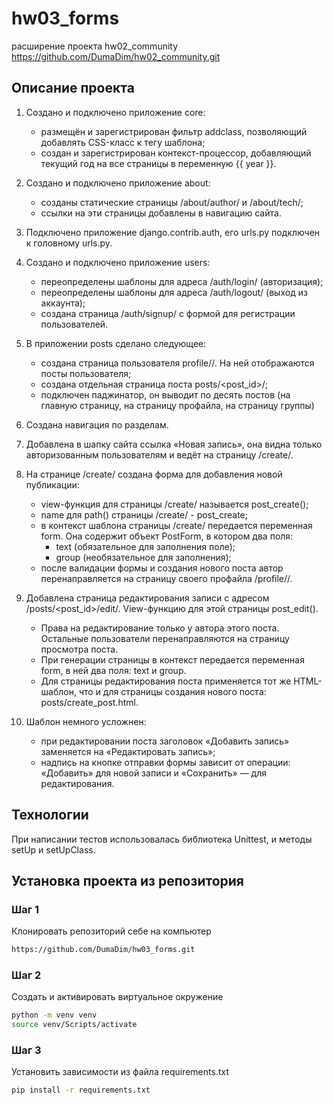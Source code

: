 # hw03_forms 
расширение проекта hw02_community https://github.com/DumaDim/hw02_community.git
## Описание проекта
1. Создано и подключено приложение core:
    - размещён и зарегистрирован фильтр addclass, позволяющий добавлять CSS-класс к тегу шаблона;
    - создан и зарегистрирован контекст-процессор, добавляющий текущий год на все страницы в переменную {{ year }}.

2. Создано и подключено приложение about:
    - созданы статические страницы /about/author/ и /about/tech/;
    - ссылки на эти страницы добавлены в навигацию сайта.

3. Подключено приложение django.contrib.auth, его urls.py подключен к головному urls.py.
4. Создано и подключено приложение users:
    - переопределены шаблоны для адреса /auth/login/ (авторизация);
    - переопределены шаблоны для адреса /auth/logout/ (выход из аккаунта);
    - создана страница /auth/signup/ с формой для регистрации пользователей.    

5. В приложении posts сделано следующее:
    - создана страница пользователя profile/<username>/. На ней отображаются посты пользователя;
    - создана отдельная страница поста posts/<post_id>/;
    - подключен паджинатор, он выводит по десять постов (на главную страницу, на страницу профайла, на страницу группы)

6. Создана навигация по разделам.

7. Добавлена в шапку сайта ссылка «Новая запись», она видна только авторизованным пользователям и ведёт на страницу /create/.

8. На странице /create/ создана форма для добавления новой публикации:
    - view-функция для страницы /create/ называется post_create();
    - name для path() страницы /create/ - post_create;
    - в контекст шаблона страницы /create/ передается переменная form. Она содержит объект PostForm, в котором два поля:
       - text (обязательное для заполнения поле);
       - group (необязательное для заполнения);
    - после валидации формы и создания нового поста автор перенаправляется на страницу своего профайла /profile//.
9. Добавлена страница редактирования записи с адресом /posts/<post_id>/edit/. View-функцию для этой страницы post_edit().
    - Права на редактирование только у автора этого поста. Остальные пользователи перенаправляются на страницу просмотра поста.
    - При генерации страницы в контекст передается переменная form, в ней два поля: text и group.
    - Для страницы редактирования поста применяется тот же HTML-шаблон, что и для страницы создания нового поста: posts/create_post.html.
10. Шаблон немного усложнен:
    - при редактировании поста заголовок «Добавить запись» заменяется на «Редактировать запись»;
    - надпись на кнопке отправки формы зависит от операции: «Добавить» для новой записи и «Сохранить» — для редактирования.
 
## Технологии
При написании тестов использовалась библиотека Unittest, и методы setUp и setUpClass.

## Установка проекта из репозитория
### Шаг 1
Клонировать репозиторий себе на компьютер
```bash
https://github.com/DumaDim/hw03_forms.git
```

### Шаг 2
Создать и активировать виртуальное окружение
```bash
python -m venv venv
source venv/Scripts/activate
```

### Шаг 3
Установить зависимости из файла requirements.txt
```bash
pip install -r requirements.txt
```

